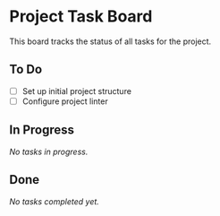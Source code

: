 # Project Task Board

This board tracks the status of all tasks for the project.

## To Do
- [ ] Set up initial project structure
- [ ] Configure project linter

## In Progress
_No tasks in progress._

## Done
_No tasks completed yet._
